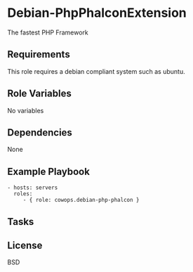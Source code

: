 Debian-PhpPhalconExtension
==========================

The fastest PHP Framework

Requirements
------------

This role requires a debian compliant system such as ubuntu.

Role Variables
--------------

No variables

Dependencies
------------

None

Example Playbook
----------------

    - hosts: servers
      roles:
         - { role: cowops.debian-php-phalcon }

Tasks
-----



License
-------

BSD
